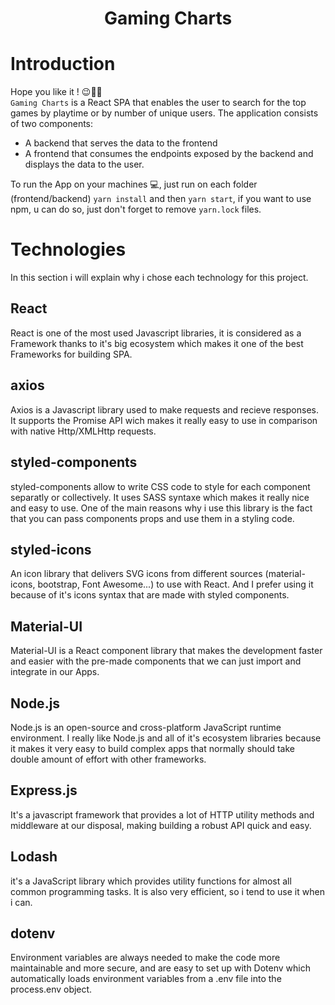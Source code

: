 <h1 align="center">Gaming Charts</h1>

# Introduction

Hope you like it ! 😉👍🏼 <br/>
`Gaming Charts` is a React SPA that enables the user to search for the top games by playtime or by number of unique users.
The application consists of two components:

- A backend that serves the data to the frontend
- A frontend that consumes the endpoints exposed by the backend and displays the data to the user.

To run the App on your machines 💻, just run on each folder (frontend/backend) `yarn install` and then `yarn start`, if you want to use npm, u can do so, just don't forget to remove `yarn.lock` files.

# Technologies

In this section i will explain why i chose each technology for this project.

## React

React is one of the most used Javascript libraries, it is considered as a Framework thanks to it's big ecosystem which makes it one of the best Frameworks for building SPA.

## axios

Axios is a Javascript library used to make requests and recieve responses. It supports the Promise API wich makes it really easy to use in comparison with native Http/XMLHttp requests.

## styled-components

styled-components allow to write CSS code to style for each component separatly or collectively. It uses SASS syntaxe which makes it really nice and easy to use.
One of the main reasons why i use this library is the fact that you can pass components props and use them in a styling code.

## styled-icons

An icon library that delivers SVG icons from different sources (material-icons, bootstrap, Font Awesome...) to use with React. And I prefer using it because of it's icons syntax that are made with styled components.

## Material-UI

Material-UI is a React component library that makes the development faster and easier with the pre-made components that we can just import and integrate in our Apps.

## Node.js

Node.js is an open-source and cross-platform JavaScript runtime environment.
I really like Node.js and all of it's ecosystem libraries because it makes it very easy to build complex apps that normally should take double amount of effort with other frameworks.

## Express.js

It's a javascript framework that provides a lot of HTTP utility methods and middleware at our disposal, making building a robust API quick and easy.

## Lodash

it's a JavaScript library which provides utility functions for almost all common programming tasks.
It is also very efficient, so i tend to use it when i can.

## dotenv

Environment variables are always needed to make the code more maintainable and more secure, and are easy to set up with Dotenv which automatically loads environment variables from a .env file into the process.env object.

